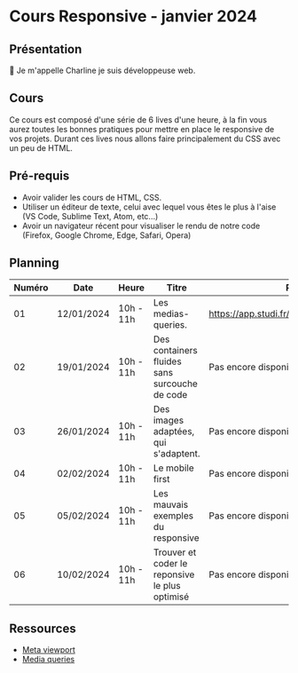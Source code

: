 # Cours Responsive - janvier 2024

## Présentation

👋 Je m'appelle Charline je suis développeuse web.

## Cours

Ce cours est composé d'une série de 6 lives d'une heure, à la fin vous aurez toutes les bonnes pratiques pour mettre en place le responsive de vos projets.
Durant ces lives nous allons faire principalement du CSS avec un peu de HTML.

## Pré-requis

- Avoir valider les cours de HTML, CSS.
- Utiliser un éditeur de texte, celui avec lequel vous êtes le plus à l'aise (VS Code, Sublime Text, Atom, etc...)
- Avoir un navigateur récent pour visualiser le rendu de notre code (Firefox, Google Chrome, Edge, Safari, Opera)

## Planning

| Numéro | Date       | Heure     | Titre                                          | Replay                                      |
| ------ | ---------- | --------- | ---------------------------------------------- | ------------------------------------------- |
| 01     | 12/01/2024 | 10h - 11h | Les medias-queries.                            | https://app.studi.fr/v3/events/63009/replay |
| 02     | 19/01/2024 | 10h - 11h | Des containers fluides sans surcouche de code  | Pas encore disponible                       |
| 03     | 26/01/2024 | 10h - 11h | Des images adaptées, qui s'adaptent.           | Pas encore disponible                       |
| 04     | 02/02/2024 | 10h - 11h | Le mobile first                                | Pas encore disponible                       |
| 05     | 05/02/2024 | 10h - 11h | Les mauvais exemples du responsive             | Pas encore disponible                       |
| 06     | 10/02/2024 | 10h - 11h | Trouver et coder le reponsive le plus optimisé | Pas encore disponible                       |

## Ressources

- [Meta viewport](https://developer.mozilla.org/fr/docs/Web/HTML/Viewport_meta_tag)
- [Media queries](https://developer.mozilla.org/fr/docs/Web/CSS/CSS_media_queries/Using_media_queries)
